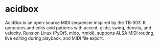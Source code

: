# acidbox
AcidBox is an open-source MIDI sequencer inspired by the TB-303. It generates and edits acid patterns with accent, glide, swing, density, and velocity. Runs on Linux (PyQt5, mido, rtmidi), supports ALSA MIDI routing, live editing during playback, and MIDI file export.
